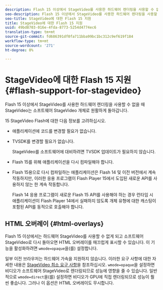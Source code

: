 ```yaml
---
description: Flash 15 이상에서 StageVideo를 사용한 하드웨어 렌더링을 사용할 수 없을 때 StageVideo는 소프트웨어 StageVideo 개체로 원활하게 돌아갑니다.
seo-description: Flash 15 이상에서 StageVideo를 사용한 하드웨어 렌더링을 사용할 수 없을 때 StageVideo는 소프트웨어 StageVideo 개체로 원활하게 돌아갑니다.
seo-title: StageVideo에 대한 Flash 15 지원
title: StageVideo에 대한 Flash 15 지원
uuid: 49bd8703-016e-4fda-8773-5254d4774ec6
translation-type: tm+mt
source-git-commit: fd686391df0fa711bba99bc1bc312c9ef619f184
workflow-type: tm+mt
source-wordcount: '271'
ht-degree: 0%

---
```



# StageVideo에 대한 Flash 15 지원{#flash-support-for-stagevideo}

Flash 15 이상에서 StageVideo를 사용한 하드웨어 렌더링을 사용할 수 없을 때 StageVideo는 소프트웨어 StageVideo 개체로 원활하게 돌아갑니다.

15 StageVideo Flash에 대한 다음 정보를 고려하십시오.

* 애플리케이션에 코드를 변경할 필요가 없습니다.
* TVSDK를 변경할 필요가 없습니다.

   StageVideo를 소프트웨어에 대비하려면 TVSDK 업데이트가 필요하지 않습니다.
* Flash 15를 위해 애플리케이션을 다시 컴파일해야 합니다.
* Flash 15용으로 다시 컴파일하는 애플리케이션은 Flash 14 및 이전 버전에서 계속 작동하지만, 이러한 응용 프로그램이 Flash Player 15에서 도입된 새로운 API를 사용하지 않는 한 계속 작동합니다.

   Flash 14 응용 프로그램이 새로운 Flash 15 API를 사용해야 하는 경우 런타임 시 애플리케이션이 Flash Player 14에서 실패하지 않도록 개체 유형에 대한 캐스팅이 포함된 API를 동적으로 호출해야 합니다.

## HTML 오버레이 {#html-overlays}

Flash 15 이상에서는 하드웨어 StageVideo를 사용할 수 없게 되고 소프트웨어 StageVideo로 다시 돌아오면 HTML 오버레이를 매끄럽게 표시할 수 있습니다. 이 기능을 활성화하려면 `wmode=opaque`을(를) 설정합니다.

일부 이전 브라우저는 하드웨어 가속을 지원하지 않습니다. 이러한 요구 사항에 대한 자세한 내용은 [StageVideo 최소 요구 사항](../../../../../tvsdk-1.4-for-desktop-hls/c-psdk-dhls-1.4-introduction/overview-prod-audience-guide/requirements/stagevideo-capabilities/r-psdk-dhls-1.4-requirements-stage-video.md)을 참조하십시오. `wmode=opaque`을 설정하면 비디오가 소프트웨어 StageVideo로 렌더링되므로 성능에 영향을 줄 수 있습니다. 일반적으로 `wmode=direct`을(를) 설정하면 비디오가 GPU에 직접 렌더링되므로 성능이 훨씬 좋습니다. 그러나 이 옵션은 HTML 오버레이도 무시합니다.
